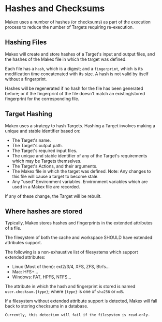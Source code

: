 # Hashes and Checksums

Makex uses a number of hashes (or checksums) as part of the execution process to reduce the number of Targets requiring re-execution.

## Hashing Files

Makex will create and store hashes of a Target's input and output files, and the hashes of the Makex file in which the target was defined.

Each file has a `hash`, which is a digest; and a `fingerprint`, which is its modification time concatenated with its size. 
A hash is not valid by itself without a fingerprint.

Hashes will be regenerated if no hash for the file has been generated before;
or if the fingerprint of the file doesn't match an existing/stored fingerprint for the corresponding file.

## Target Hashing

Makex uses a strategy to hash Targets. Hashing a Target involves making a unique and stable identifier based on:

- The Target's name.
- The Target's output path.
- The Target's required input files.
- The unique and stable identifier of any of the Target's requirements which may be Targets themselves.
- The Target's Actions, and their arguments.
- The Makex file in which the target was defined. Note: Any changes to this file will cause a target to become stale.
- Any "used" Environment variables. Environment variables which are used in a Makex file are recorded.

If any of these change, the Target will be rebuilt.

## Where hashes are stored

Typically, Makex stores hashes and fingerprints in the extended attributes of a file.

The filesystem of both the cache and workspace SHOULD have extended attributes support.

The following is a non-exhaustive list of filesystems which support extended attributes:

- Linux (Most of them): ext2/3/4, XFS, ZFS, Btrfs...
- Mac: HFS+...
- Windows: FAT, HPFS, NTFS...

The attribute in which the hash and fingerprint is stored is named `user.checksum.{type}`; where `{type}` is one of `sha256` or `md5`.

If a filesystem without extended attribute support is detected, Makex will fall back to storing checksums in a database.

```{note}
Currently, this detection will fail if the filesystem is read-only.
```
